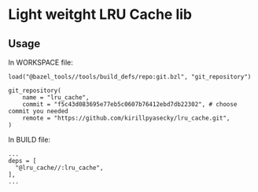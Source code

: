 # Light weitght LRU Cache lib
## Usage
In WORKSPACE file:
```
load("@bazel_tools//tools/build_defs/repo:git.bzl", "git_repository")

git_repository(
    name = "lru_cache",
    commit = "f5c43d083695e77eb5c0607b76412ebd7db22302", # choose commit you needed
    remote = "https://github.com/kirillpyasecky/lru_cache.git",
)
```
In BUILD file:
```
...
deps = [
  "@lru_cache//:lru_cache",
],
...
```
